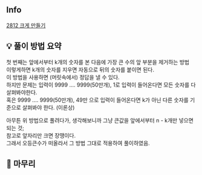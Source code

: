 ## Info
[2812 크게 만들기](https://www.acmicpc.net/problem/2812)

## 💡 풀이 방법 요약
첫 번째는 앞에서부터 k개의 숫자를 본 다음에 가장 큰 수의 앞 부분을 제거하는 방법  
이렇게하면 k개의 숫자를 지우면 자동으로 뒤의 숫자를 붙이면 된다.  
이 방법을 사용하면 (머릿속에서) 정답을 낼 수 있다.  
하지만 문제는 입력이 9999 .... 9999(50만개), 1로 입력이 들어온다면 모든 숫자를 다 살펴봐야한다.  
혹은 9999 .... 9999(50만개), 49만 으로 입력이 들어온다면 k가 아닌 다른 숫자를 기준으로 살펴봐야 한다. (이론상)  
  
아무튼 위 방법으로 풀려다가, 생각해보니까 그냥 큰값을 앞에서부터 n - k개만 넣으면 되는 것;  
참고로 앞자리만 크면 장땡이다.  
그래서 오등큰수가 떠올라서 그 방법 그대로 적용하여 풀이하였음.  

## 🙂 마무리
